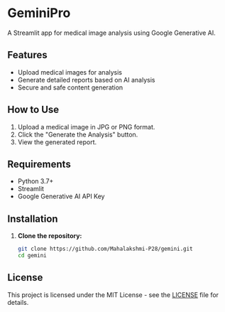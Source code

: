 # GeminiPro
A Streamlit app for medical image analysis using Google Generative AI.

## Features
- Upload medical images for analysis
- Generate detailed reports based on AI analysis
- Secure and safe content generation

## How to Use
1. Upload a medical image in JPG or PNG format.
2. Click the "Generate the Analysis" button.
3. View the generated report.

## Requirements
- Python 3.7+
- Streamlit
- Google Generative AI API Key

## Installation
1. **Clone the repository:**
   ```bash
   git clone https://github.com/Mahalakshmi-P28/gemini.git
   cd gemini

## License
This project is licensed under the MIT License - see the [LICENSE](LICENSE) file for details.

